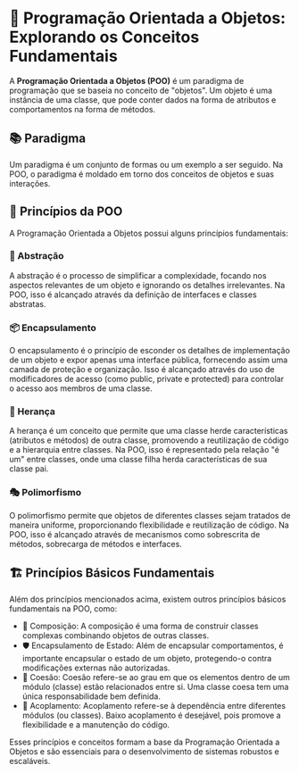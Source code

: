 # 🚀 Programação Orientada a Objetos: Explorando os Conceitos Fundamentais

A **Programação Orientada a Objetos (POO)** é um paradigma de programação que se baseia no conceito de "objetos". Um objeto é uma instância de uma classe, que pode conter dados na forma de atributos e comportamentos na forma de métodos.

## 📚 Paradigma

Um paradigma é um conjunto de formas ou um exemplo a ser seguido. Na POO, o paradigma é moldado em torno dos conceitos de objetos e suas interações.

## 🎯 Princípios da POO

A Programação Orientada a Objetos possui alguns princípios fundamentais:

### 🎈 Abstração

A abstração é o processo de simplificar a complexidade, focando nos aspectos relevantes de um objeto e ignorando os detalhes irrelevantes. Na POO, isso é alcançado através da definição de interfaces e classes abstratas.

### 📦 Encapsulamento

O encapsulamento é o princípio de esconder os detalhes de implementação de um objeto e expor apenas uma interface pública, fornecendo assim uma camada de proteção e organização. Isso é alcançado através do uso de modificadores de acesso (como public, private e protected) para controlar o acesso aos membros de uma classe.

### 🧬 Herança

A herança é um conceito que permite que uma classe herde características (atributos e métodos) de outra classe, promovendo a reutilização de código e a hierarquia entre classes. Na POO, isso é representado pela relação "é um" entre classes, onde uma classe filha herda características de sua classe pai.

### 🎭 Polimorfismo

O polimorfismo permite que objetos de diferentes classes sejam tratados de maneira uniforme, proporcionando flexibilidade e reutilização de código. Na POO, isso é alcançado através de mecanismos como sobrescrita de métodos, sobrecarga de métodos e interfaces.

## 🏗️ Princípios Básicos Fundamentais

Além dos princípios mencionados acima, existem outros princípios básicos fundamentais na POO, como:

- 🧩 Composição: A composição é uma forma de construir classes complexas combinando objetos de outras classes.
- 🛡️ Encapsulamento de Estado: Além de encapsular comportamentos, é importante encapsular o estado de um objeto, protegendo-o contra modificações externas não autorizadas.
- 🧲 Coesão: Coesão refere-se ao grau em que os elementos dentro de um módulo (classe) estão relacionados entre si. Uma classe coesa tem uma única responsabilidade bem definida.
- 🔗 Acoplamento: Acoplamento refere-se à dependência entre diferentes módulos (ou classes). Baixo acoplamento é desejável, pois promove a flexibilidade e a manutenção do código.

Esses princípios e conceitos formam a base da Programação Orientada a Objetos e são essenciais para o desenvolvimento de sistemas robustos e escaláveis.

